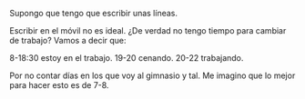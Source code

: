 Supongo que tengo que escribir unas líneas.

Escribir en el móvil no es ideal. ¿De verdad no tengo tiempo para cambiar de trabajo? Vamos a decir que:

8-18:30 estoy en el trabajo.
19-20 cenando.
20-22 trabajando.

Por no contar días en los que voy al gimnasio y tal. Me imagino que lo mejor para hacer esto es de 7-8.